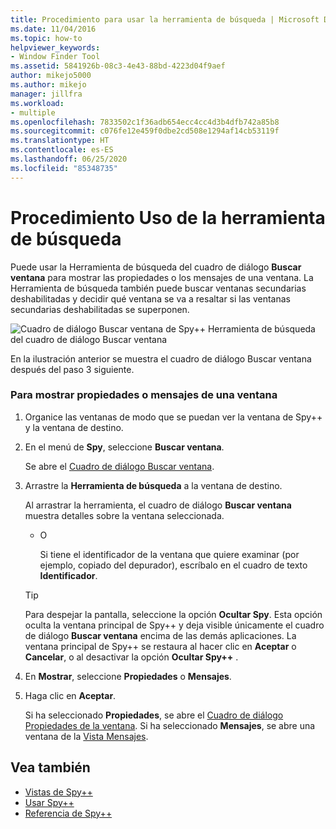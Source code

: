 ```yaml
---
title: Procedimiento para usar la herramienta de búsqueda | Microsoft Docs
ms.date: 11/04/2016
ms.topic: how-to
helpviewer_keywords:
- Window Finder Tool
ms.assetid: 5841926b-08c3-4e43-88bd-4223d04f9aef
author: mikejo5000
ms.author: mikejo
manager: jillfra
ms.workload:
- multiple
ms.openlocfilehash: 7833502c1f36adb654ecc4cc4d3b4dfb742a85b8
ms.sourcegitcommit: c076fe12e459f0dbe2cd508e1294af14cb53119f
ms.translationtype: HT
ms.contentlocale: es-ES
ms.lasthandoff: 06/25/2020
ms.locfileid: "85348735"
---
```

# <a name="how-to-use-the-finder-tool"></a>Procedimiento Uso de la herramienta de búsqueda
Puede usar la Herramienta de búsqueda del cuadro de diálogo **Buscar ventana** para mostrar las propiedades o los mensajes de una ventana. La Herramienta de búsqueda también puede buscar ventanas secundarias deshabilitadas y decidir qué ventana se va a resaltar si las ventanas secundarias deshabilitadas se superponen.

 ![Cuadro de diálogo Buscar ventana de Spy&#43;&#43;](../debugger/media/icon_spy--_find.png "Icon_Spy++_Find") Herramienta de búsqueda del cuadro de diálogo Buscar ventana

 En la ilustración anterior se muestra el cuadro de diálogo Buscar ventana después del paso 3 siguiente.

### <a name="to-display-window-properties-or-messages"></a>Para mostrar propiedades o mensajes de una ventana

1. Organice las ventanas de modo que se puedan ver la ventana de Spy++ y la ventana de destino.

2. En el menú de **Spy**, seleccione **Buscar ventana**.

    Se abre el [Cuadro de diálogo Buscar ventana](../debugger/find-window-dialog-box.md).

3. Arrastre la **Herramienta de búsqueda** a la ventana de destino.

    Al arrastrar la herramienta, el cuadro de diálogo **Buscar ventana** muestra detalles sobre la ventana seleccionada.

   - O

     Si tiene el identificador de la ventana que quiere examinar (por ejemplo, copiado del depurador), escríbalo en el cuadro de texto **Identificador**.

   > [!TIP]
   > Para despejar la pantalla, seleccione la opción **Ocultar Spy**. Esta opción oculta la ventana principal de Spy++ y deja visible únicamente el cuadro de diálogo **Buscar ventana** encima de las demás aplicaciones. La ventana principal de Spy++ se restaura al hacer clic en **Aceptar** o **Cancelar**, o al desactivar la opción **Ocultar Spy++** .

4. En **Mostrar**, seleccione **Propiedades** o **Mensajes**.

5. Haga clic en **Aceptar**.

    Si ha seleccionado **Propiedades**, se abre el [ Cuadro de diálogo Propiedades de la ventana](../debugger/window-properties-dialog-box.md). Si ha seleccionado **Mensajes**, se abre una ventana de la [Vista Mensajes](../debugger/messages-view.md).

## <a name="see-also"></a>Vea también
- [Vistas de Spy++](../debugger/spy-increment-views.md)
- [Usar Spy++](../debugger/using-spy-increment.md)
- [Referencia de Spy++](../debugger/spy-increment-reference.md)